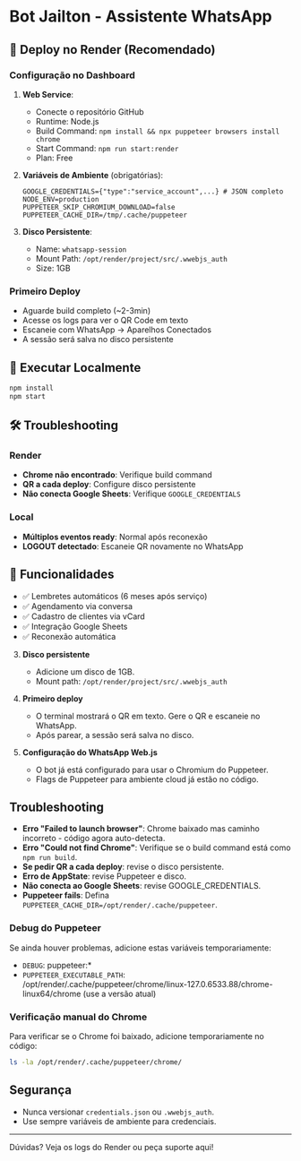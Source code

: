 # Bot Jailton - Assistente WhatsApp

## 🚀 Deploy no Render (Recomendado)

### Configuração no Dashboard
1. **Web Service**:
   - Conecte o repositório GitHub
   - Runtime: Node.js  
   - Build Command: `npm install && npx puppeteer browsers install chrome`
   - Start Command: `npm run start:render`
   - Plan: Free

2. **Variáveis de Ambiente** (obrigatórias):
   ```
   GOOGLE_CREDENTIALS={"type":"service_account",...} # JSON completo
   NODE_ENV=production
   PUPPETEER_SKIP_CHROMIUM_DOWNLOAD=false
   PUPPETEER_CACHE_DIR=/tmp/.cache/puppeteer
   ```

3. **Disco Persistente**:
   - Name: `whatsapp-session`
   - Mount Path: `/opt/render/project/src/.wwebjs_auth`
   - Size: 1GB

### Primeiro Deploy
- Aguarde build completo (~2-3min)
- Acesse os logs para ver o QR Code em texto
- Escaneie com WhatsApp → Aparelhos Conectados
- A sessão será salva no disco persistente

## 🔧 Executar Localmente

```bash
npm install
npm start
```

## 🛠️ Troubleshooting

### Render
- **Chrome não encontrado**: Verifique build command
- **QR a cada deploy**: Configure disco persistente  
- **Não conecta Google Sheets**: Verifique `GOOGLE_CREDENTIALS`

### Local  
- **Múltiplos eventos ready**: Normal após reconexão
- **LOGOUT detectado**: Escaneie QR novamente no WhatsApp

## 📝 Funcionalidades
- ✅ Lembretes automáticos (6 meses após serviço)
- ✅ Agendamento via conversa
- ✅ Cadastro de clientes via vCard  
- ✅ Integração Google Sheets
- ✅ Reconexão automática

3. **Disco persistente**
   - Adicione um disco de 1GB.
   - Mount path: `/opt/render/project/src/.wwebjs_auth`

4. **Primeiro deploy**
   - O terminal mostrará o QR em texto. Gere o QR e escaneie no WhatsApp.
   - Após parear, a sessão será salva no disco.

5. **Configuração do WhatsApp Web.js**
   - O bot já está configurado para usar o Chromium do Puppeteer.
   - Flags de Puppeteer para ambiente cloud já estão no código.

## Troubleshooting
- **Erro "Failed to launch browser"**: Chrome baixado mas caminho incorreto - código agora auto-detecta.
- **Erro "Could not find Chrome"**: Verifique se o build command está como `npm run build`.
- **Se pedir QR a cada deploy**: revise o disco persistente.
- **Erro de AppState**: revise Puppeteer e disco.
- **Não conecta ao Google Sheets**: revise GOOGLE_CREDENTIALS.
- **Puppeteer fails**: Defina `PUPPETEER_CACHE_DIR=/opt/render/.cache/puppeteer`.

### Debug do Puppeteer
Se ainda houver problemas, adicione estas variáveis temporariamente:
- `DEBUG`: puppeteer:*
- `PUPPETEER_EXECUTABLE_PATH`: /opt/render/.cache/puppeteer/chrome/linux-127.0.6533.88/chrome-linux64/chrome (use a versão atual)

### Verificação manual do Chrome
Para verificar se o Chrome foi baixado, adicione temporariamente no código:
```bash
ls -la /opt/render/.cache/puppeteer/chrome/
```

## Segurança
- Nunca versionar `credentials.json` ou `.wwebjs_auth`.
- Use sempre variáveis de ambiente para credenciais.

---

Dúvidas? Veja os logs do Render ou peça suporte aqui!
